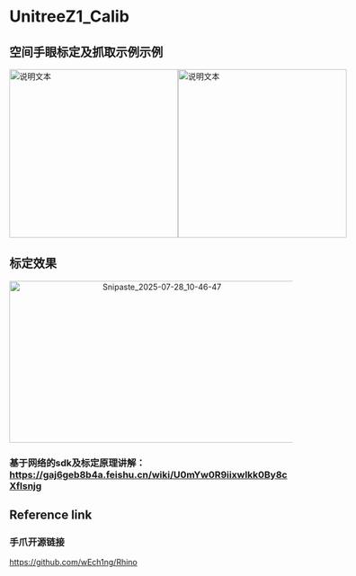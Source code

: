 # UnitreeZ1_Calib

## 空间手眼标定及抓取示例示例

<div style="display: flex; align="center"; gap: 40px;">
  <img src="readmefiles/1.gif" alt="说明文本" width="300">
  <img src="readmefiles/2.gif" alt="说明文本" width="300">
</div>

## 标定效果
<p align="center">
  <img width="527" height="288" alt="Snipaste_2025-07-28_10-46-47" src="https://github.com/user-attachments/assets/ac5c3a66-3163-40d8-a268-dc106218c4f4" />
</p>

### 基于网络的sdk及标定原理讲解：https://gaj6geb8b4a.feishu.cn/wiki/U0mYw0R9iixwIkk0By8cXflsnjg

## Reference link

### 手爪开源链接

https://github.com/wEch1ng/Rhino
